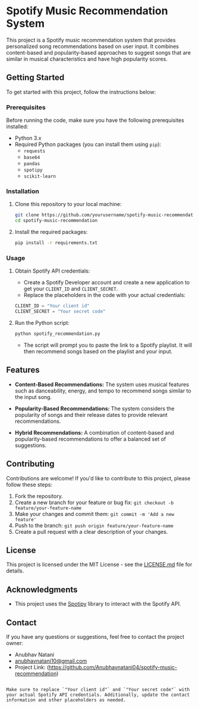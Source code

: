 # Spotify Music Recommendation System

This project is a Spotify music recommendation system that provides personalized song recommendations based on user input. It combines content-based and popularity-based approaches to suggest songs that are similar in musical characteristics and have high popularity scores.

## Getting Started

To get started with this project, follow the instructions below:

### Prerequisites

Before running the code, make sure you have the following prerequisites installed:

- Python 3.x
- Required Python packages (you can install them using `pip`):
  - `requests`
  - `base64`
  - `pandas`
  - `spotipy`
  - `scikit-learn`

### Installation

1. Clone this repository to your local machine:

   ```bash
   git clone https://github.com/yourusername/spotify-music-recommendation.git
   cd spotify-music-recommendation
   ```

2. Install the required packages:

   ```bash
   pip install -r requirements.txt
   ```

### Usage

1. Obtain Spotify API credentials:
   - Create a Spotify Developer account and create a new application to get your `CLIENT_ID` and `CLIENT_SECRET`.
   - Replace the placeholders in the code with your actual credentials:

   ```python
   CLIENT_ID = "Your client id"
   CLIENT_SECRET = "Your secret code"
   ```

2. Run the Python script:

   ```bash
   python spotify_recommendation.py
   ```

   - The script will prompt you to paste the link to a Spotify playlist. It will then recommend songs based on the playlist and your input.

## Features

- **Content-Based Recommendations:** The system uses musical features such as danceability, energy, and tempo to recommend songs similar to the input song.

- **Popularity-Based Recommendations:** The system considers the popularity of songs and their release dates to provide relevant recommendations.

- **Hybrid Recommendations:** A combination of content-based and popularity-based recommendations to offer a balanced set of suggestions.

## Contributing

Contributions are welcome! If you'd like to contribute to this project, please follow these steps:

1. Fork the repository.
2. Create a new branch for your feature or bug fix: `git checkout -b feature/your-feature-name`
3. Make your changes and commit them: `git commit -m 'Add a new feature'`
4. Push to the branch: `git push origin feature/your-feature-name`
5. Create a pull request with a clear description of your changes.

## License

This project is licensed under the MIT License - see the [LICENSE.md](LICENSE.md) file for details.

## Acknowledgments

- This project uses the [Spotipy](https://spotipy.readthedocs.io/en/2.18.0/) library to interact with the Spotify API.

## Contact

If you have any questions or suggestions, feel free to contact the project owner:

- Anubhav Natani
- anubhavnatani10@gmail.com
- Project Link: (https://github.com/Anubhavnatani04/spotify-music-recommendation)
```

Make sure to replace `"Your client id"` and `"Your secret code"` with your actual Spotify API credentials. Additionally, update the contact information and other placeholders as needed.
